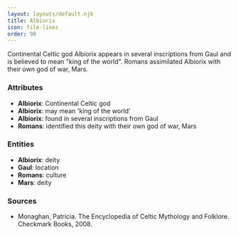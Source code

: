 ```yaml
---
layout: layouts/default.njk
title: Albiorix
icon: file-lines
order: 90
---
```

Continental Celtic god Albiorix appears in several inscriptions from Gaul and is believed to mean "king of the world". Romans assimilated Albiorix with their own god of war, Mars.

### Attributes

- **Albiorix**: Continental Celtic god
- **Albiorix**: may mean 'king of the world'
- **Albiorix**: found in several inscriptions from Gaul
- **Romans**: identified this deity with their own god of war, Mars

### Entities

- **Albiorix**: deity
- **Gaul**: location
- **Romans**: culture
- **Mars**: deity

### Sources

- Monaghan, Patricia. The Encyclopedia of Celtic Mythology and Folklore. Checkmark Books, 2008.


